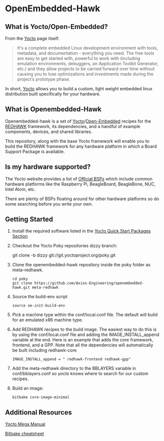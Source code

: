 
OpenEmbedded-Hawk
=================

What is Yocto/Open-Embedded?
---------------------------
From the [Yocto][1] page itself:


>It's a complete embedded Linux development environment with tools, metadata, and documentation - everything you need. The free tools are easy to get started with, powerful to work with (including emulation environments, debuggers, an Application Toolkit Generator, etc.) and they allow projects to be carried forward over time without causing you to lose optimizations and investments made during the project’s prototype phase.

In short, [Yocto][1] allows you to build a custom, light weight embedded linux distribution  built specifically for your hardware. 

What is Openembedded-Hawk
--------------------------
Openembedded-hawk is a set of [Yocto][1]/[Open-Embedded][2] recipes for the [REDHAWK][3] framework, its dependencies, and a handful of example components, devices, and shared libraries.

This repository, along with the base Yocto framework will enable you to build the REDHAWK framework for any hardware platform in which a Board Support Package is available. 

Is my hardware supported?
-------------------------
The Yocto website provides a list of [Official BSPs][4] which include common hardware platforms like the Raspberry Pi, BeagleBoard, BeagleBone, NUC, Intel Atom, etc.

There are plenty of BSPs floating around for other hardware platforms so do some searching before you write your own.

Getting Started
----------------

1. Install the required software listed in the [Yocto Quick Start Packages Section][6]

2. Checkout the Yocto Poky repositories dizzy branch:

    git clone -b dizzy git://git.yoctoproject.org/poky.git


3. Clone the openembedded-hawk repository inside the poky folder as meta-redhawk.

    ```
    cd poky
    git clone https://github.com/Axios-Engineering/openembedded-hawk.git meta-redhawk
    ```

4. Source the build-env script

    ```
    source oe-init-build-env
    ```

5. Pick a machine type within the conf/local.conf file. The default will build for an emulated x86 machine type.

6. Add REDHAWK recipes to the build image. The easiest way to do this is by using the conf/local.conf file and adding the IMAGE_INSTALL_append variable at the end. Here is an example that adds the core framework, frontend, and a GPP. Note that all the dependencies will automatically be built including redhawk-core

    ```
    IMAGE_INSTALL_append = " redhawk-frontend redhawk-gpp"
    ```

6. Add the meta-redhawk directory to the BBLAYERS variable in conf/bblayers.conf so yocto knows where to search for our custom recipes.

7. Build an image:

    ```
    bitbake core-image-minimal
    ```

Additional Resources
--------------------

[Yocto Mega Manual][7] 

[Bitbake cheatsheet][8]

[1]: https://www.yoctoproject.org/  "Yocto Project Homepage"
[2]: http://www.openembedded.org/wiki/Main_Page  "Open-Embedded Project Homepage"
[3]: http://redhawksdr.org "REDHAWK Homepage"
[4]: https://www.yoctoproject.org/downloads/bsps?release=All&title= "Board Support Package List"
[5]: https://github.com/EttusResearch/meta-ettus "Ettus BSP"
[6]: http://www.yoctoproject.org/docs/current/yocto-project-qs/yocto-project-qs.html#packages "Required Packages"
[7]: http://www.yoctoproject.org/docs/latest/mega-manual/mega-manual.html "Yocto Mega Manual"
[8]: http://www.openembedded.org/wiki/Bitbake_cheat_sheet "Bitbake Cheat Sheet"
